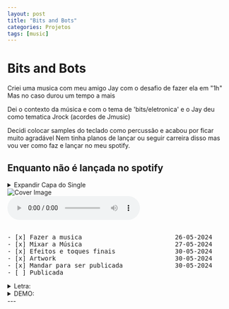 ```yaml
---
layout: post
title: "Bits and Bots"
categories: Projetos
tags: [music]
---
```



# Bits and Bots
<!-- ![BitsAndBots](https://1drv.ms/i/c/1d17967c159fdd0f/IQOLj0GM8DZwRb0K92qwwweQAS-Hgk-k-oB7FNEuQNYbKEo?width=1024) -->
<!-- <br> -->
Criei uma musica com meu amigo Jay com o desafio de fazer ela em "1h"
Mas no caso durou um tempo a mais 

Dei o contexto da música e com o tema de 'bits/eletronica' 
e o Jay deu como tematica Jrock (acordes de Jmusic)

Decidi colocar samples do teclado como percussão e acabou por ficar muito agradável
Nem tinha planos de lançar ou seguir carreira disso mas vou ver como faz e lançar no meu spotify.
<br>

## Enquanto não é lançada no spotify
<details>
  <summary>Expandir Capa do Single</summary>
<img src="https://1drv.ms/i/c/1d17967c159fdd0f/IQOLj0GM8DZwRb0K92qwwweQAS-Hgk-k-oB7FNEuQNYbKEo" alt="drawing" style="width: 100vw;"/>
</details>
<!-- Bloco de Musica Start -->
<link rel="stylesheet" href="/assets/css/mpstyle.css">
<div class="audio-player">
    <div class="cover">
        <img src="https://1drv.ms/i/c/1d17967c159fdd0f/IQOLj0GM8DZwRb0K92qwwweQAS-Hgk-k-oB7FNEuQNYbKEo" alt="Cover Image">
    </div>
    <div class="controls">
        <audio src="https://www.dropbox.com/scl/fi/ol4dp6jvr1j8lsijvcui5/Bits-and-Bots_44100hz.flac?rlkey=txywys182mipm4g1rn7x91q51&dl=1" controls preload="auto"></audio>
    </div>
</div>
<script src="/assets/js/mpscript.js"></script>
<!-- Bloco de Musica End -->

<!-- <audio controls>
  <source src="https://www.dropbox.com/scl/fi/ol4dp6jvr1j8lsijvcui5/Bits-and-Bots_44100hz.flac?rlkey=txywys182mipm4g1rn7x91q51&dl=1" type="audio/mpeg">
  Your browser does not support the audio element.
</audio> -->
<!-- <iframe src="https://1drv.ms/u/c/1d17967c159fdd0f/IQPLlE0RAogwSrg9VxYqpAQLAUTE4FagkAoqYFpV6CET6n4" width="300" height="120" frameborder="0" scrolling="no"></iframe> -->
<br>
<pre>
- [x] Fazer a musica                         26-05-2024
- [x] Mixar a Música                         27-05-2024
- [x] Efeitos e toques finais                30-05-2024
- [x] Artwork                                30-05-2024
- [x] Mandar para ser publicada              30-05-2024
- [ ] Publicada
</pre>
<details>
  <summary>Letra:</summary>

  <pre> 
In this world of lines i find joy and confort
Even though i spend way too much time, its where i belong

I'll always have my code it's my guiding light,
Through the darkest hours, it shines so bright.

Working from nightfall, all the way to morning
i don't know how much time i spent, i'll leave when its workin'

[Refrão]

Zeores on the ones
And one on the zeroes
My variables are starting to have names of animals
x2

[final filal msm 02]
 
As i hear birds chirping on the window
i guess its Time toooo sleep
</pre>
</details>


<details>
  <summary>DEMO:</summary>
<iframe src="https://1drv.ms/u/c/1d17967c159fdd0f/IQP9qBKXReC0SYS1COuLeMIMAd4oj3aw22KcQH6WcCHoJxM" width="300" height="120" frameborder="0" scrolling="no"></iframe>

  <pre> 
In this world of lines i find joy and confort
Even though i spend way too much time, its where i belong

I'll always have my code it's my guiding light,
Through the darkest hours, it shines so bright.

Working from nightfall, all the way to morning
i don't know how much time i spent, i'll leave when its workin'

[Refrão]

Zeores on the ones
And one on the zeroes
My variables are starting to have names of animals
x2

[final filal msm 02]
 
dictionaries lists floats and integers 
My head is full of them
As i hear birds chirping on the window
i guess its TIme toooo sleep
</pre>
</details>
---

<!-- <audio controls>
  <source src="https://www.dropbox.com/scl/fi/6s38yjr0cuf6x6exu3ih8/Saudades-no-Sono-2.mp3?rlkey=ichdyh1ffu8ypa3mfwmbzdpsg&dl=1" type="audio/mpeg">
  Your browser does not support the audio element.
</audio> -->


